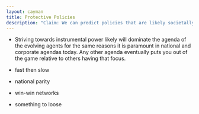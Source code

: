 ```yaml
---
layout: cayman
title: Protective Policies
description: "Claim: We can predict policies that are likely societally protective given forces intrinsic to the environments where Agentic AI will evolve."
---
```

- Striving towards instrumental power likely will dominate the agenda of the evolving agents for the same reasons it is paramount in national and corporate agendas today.  Any other agenda eventually puts you out of the game relative to others having that focus.

- fast then slow
- national parity
- win-win networks
- something to loose